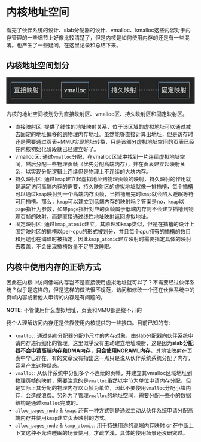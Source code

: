 # 内核地址空间

看完了伙伴系统的设计、slab分配器的设计、vmalloc、kmalloc这些内容对于内存管理的一些细节上好像比较清楚了，但是内核是如何使用内存的还是有一些混淆。也产生了一些疑问，在这里记录和总结下来。

## 内核地址空间划分

![Alt text](../imgs/image-12.png)

内核的地址空间被划分为直接映射区、vmalloc区、持久映射区和固定映射区。

- 直接映射区: 提供了线性的地址映射关系，位于该区域的虚拟地址可以通过减去固定的地址偏移的到物理内存地址。虽然能够直接计算出地址，但是访存时还是需要通过页表+MMU实现地址转换，只是该部分虚拟地址空间的页表已经在内核初始化阶段就已经建立好了。
- vmalloc区: 通过`vmalloc`分配，在vmalloc区域中找到一片连续虚拟地址空间，然后分配一些物理页帧（优先分配高端内存），并在页表建立起映射关系，以实现分配逻辑上连续但是物理上不连续的大块内存。
- 持久映射区: 通过`kmap`建立起虚拟地址到物理页帧的映射，持久映射的作用就是满足访问高端内存的需要，持久映射区的虚拟地址就像一排插槽，每个插槽可以通过`kmap`映射到一个高端内存页帧，当插槽用完时`kmap`就会陷入睡眠等待可用插槽。那么，`kmap`可以建立到低端内存的映射吗？答案是no，`kmap`以`page`指针为参数，如果`page`指针对应的页帧属于低端内存则不会建立插槽到物理页帧的映射，而是直接通过线性地址映射返回虚拟地址。
- 固定映射区: 通过`kmap_atomic`建立，其原理和`kmap`类似，但是在插槽的设计上固定映射区的插槽以per-cpu的形式被划分，并且每个cpu拥有的插槽的数目和用途也在编译时被指定，因此`kmap_atomic`建立映射时需要指定具体的映射去覆盖，不会出现插槽数量不足导致睡眠。

## 内核中使用内存的正确方式

因此在内核中访问低端内存岂不是直接使用虚拟地址就可以了？不需要经过伙伴系统？似乎是这样的，但是这样的做法很不规范，访问和修改一个还在伙伴系统中的页帧内容或者他人申请的内存是有问题的。

**NOTE**: 不管使用什么虚拟地址，页表和MMU都是绕不开的

我个人理解访问内存还是依靠使用内核提供的一些接口。目前已知的有:

- `kmalloc`: 通过slab分配器分配小尺寸的内存对象，由slab分配器向伙伴系统申请内存进行细化的管理。这里似乎没有主动建立地址映射，这是因为**slab分配器不会申请高端内存和DMA内存，只会使用NORAML内存**，其地址映射在页表中早已存在，有的文章没有指出这一点只是说从伙伴系统系统分配了内存，容易产生这种疑惑。
- `vmalloc`: 从伙伴系统中分配多个不连续的页帧，并建立其vmalloc区域地址到物理页帧的映射，需要注意的是`vmalloc`虽然以字节为单位申请内存分配，但是实际上其分配的物理内存以页帧为单位，因此不要使用`vmalloc`分配小块内存，会造成浪费。另外为了管理`vmalloc`的地址空间，需要分配一些小的数据结构是通过`kmalloc`完成的。
- `alloc_pages_node` & `kmap`: 还有一种方式则是通过主动从伙伴系统申请分配高端内存并使用`kmap`建立页表映射的方式。
- `alloc_pages_node` & `kamp_atomic`: 用于特殊用途的高端内存映射 or 在中断上下文这种不允许睡眠的场景使用。才疏学浅，具体的使用场景还没研究过。
